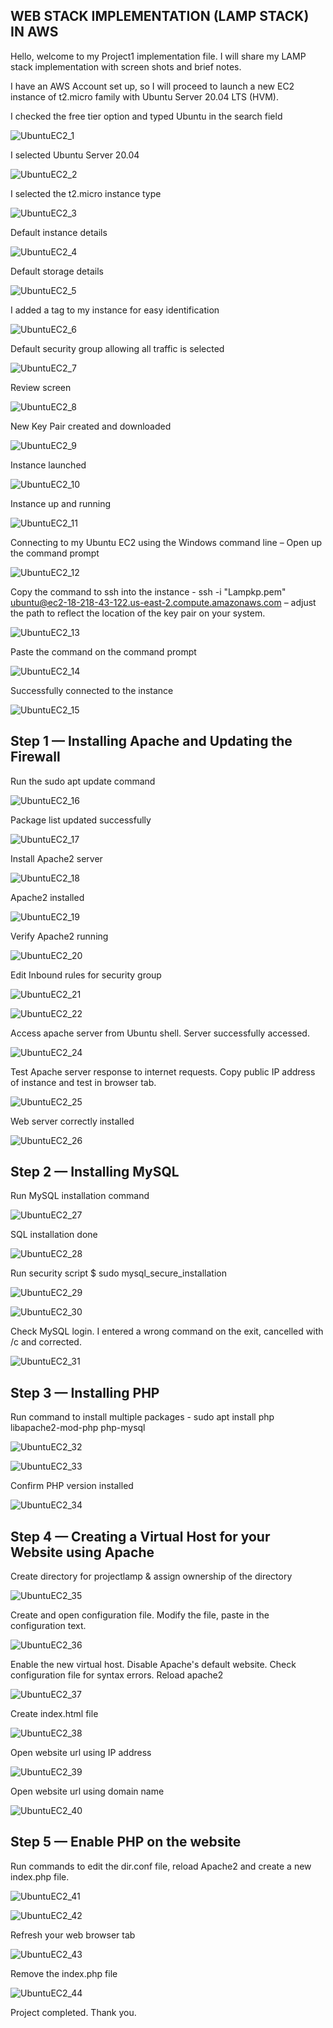 
## WEB STACK IMPLEMENTATION (LAMP STACK) IN AWS
Hello, welcome to my Project1 implementation file. I will share my LAMP stack implementation with screen shots and brief notes.

I have an AWS Account set up, so I will proceed to launch a new EC2 instance of t2.micro family with Ubuntu Server 20.04 LTS (HVM).

I checked the free tier option and typed Ubuntu in the search field

![UbuntuEC2_1](https://user-images.githubusercontent.com/20802925/116267938-bf274980-a774-11eb-88d0-0ed986059684.PNG)

I selected Ubuntu Server 20.04

![UbuntuEC2_2](https://user-images.githubusercontent.com/20802925/116268159-f5fd5f80-a774-11eb-9859-d523ecbc081b.PNG)

I selected the t2.micro instance type

![UbuntuEC2_3](https://user-images.githubusercontent.com/20802925/116268755-83d94a80-a775-11eb-9e58-6b505b97fa35.PNG)

Default instance details

![UbuntuEC2_4](https://user-images.githubusercontent.com/20802925/116269069-cd299a00-a775-11eb-9447-d05c5efae873.PNG)

Default storage details

![UbuntuEC2_5](https://user-images.githubusercontent.com/20802925/116269449-22fe4200-a776-11eb-94b4-3bb399348955.PNG)

I added a tag to my instance for easy identification

![UbuntuEC2_6](https://user-images.githubusercontent.com/20802925/116269816-6e185500-a776-11eb-95e6-708900a2019c.PNG)

Default security group allowing all traffic is selected

![UbuntuEC2_7](https://user-images.githubusercontent.com/20802925/116272092-85584200-a778-11eb-8a9e-680e6b8dc493.PNG)

Review screen

![UbuntuEC2_8](https://user-images.githubusercontent.com/20802925/116272486-d9fbbd00-a778-11eb-933d-568db44a6705.PNG)

New Key Pair created and downloaded

![UbuntuEC2_9](https://user-images.githubusercontent.com/20802925/116292083-379a0480-a78d-11eb-9b31-f428ca5abfe4.PNG)

Instance launched

![UbuntuEC2_10](https://user-images.githubusercontent.com/20802925/116292345-8051bd80-a78d-11eb-9755-3a1bc16a9947.PNG)

Instance up and running

![UbuntuEC2_11](https://user-images.githubusercontent.com/20802925/116292491-ad9e6b80-a78d-11eb-9025-2036618d2028.PNG)

Connecting to my Ubuntu EC2 using  the Windows command line – Open up the command prompt

![UbuntuEC2_12](https://user-images.githubusercontent.com/20802925/116293139-72e90300-a78e-11eb-8764-d0107e7af3f9.PNG)

Copy the command to ssh into the instance - ssh -i "Lampkp.pem" ubuntu@ec2-18-218-43-122.us-east-2.compute.amazonaws.com – adjust the path to reflect the location of the key pair on your system.

![UbuntuEC2_13](https://user-images.githubusercontent.com/20802925/116293358-b5124480-a78e-11eb-872f-8e7df95d3470.PNG)

Paste the command on the command prompt

![UbuntuEC2_14](https://user-images.githubusercontent.com/20802925/116293482-dd9a3e80-a78e-11eb-82c8-c238b9a4c465.PNG)

Successfully connected to the instance

![UbuntuEC2_15](https://user-images.githubusercontent.com/20802925/116293652-07536580-a78f-11eb-9d47-5980249b4ac3.PNG)

## Step 1 — Installing Apache and Updating the Firewall

Run the sudo apt update command

![UbuntuEC2_16](https://user-images.githubusercontent.com/20802925/116294112-7cbf3600-a78f-11eb-80f4-27398839724f.PNG)

Package list updated successfully

![UbuntuEC2_17](https://user-images.githubusercontent.com/20802925/116294201-9ceef500-a78f-11eb-9976-56c6fbcb047d.PNG)

Install Apache2 server

![UbuntuEC2_18](https://user-images.githubusercontent.com/20802925/116294372-cdcf2a00-a78f-11eb-84e5-d50ab7880ea6.PNG)

Apache2 installed

![UbuntuEC2_19](https://user-images.githubusercontent.com/20802925/116294487-ee977f80-a78f-11eb-8f31-27f70da171de.PNG)

Verify Apache2 running

![UbuntuEC2_20](https://user-images.githubusercontent.com/20802925/116294632-1850a680-a790-11eb-8d73-5c9a87c3b18a.PNG)

Edit Inbound rules for security group

![UbuntuEC2_21](https://user-images.githubusercontent.com/20802925/116294857-5a79e800-a790-11eb-8eab-e0019ad648ba.PNG)

![UbuntuEC2_22](https://user-images.githubusercontent.com/20802925/116294875-5f3e9c00-a790-11eb-8cb2-6b01ef0b43cb.PNG)

Access apache server from Ubuntu shell. Server successfully accessed.

![UbuntuEC2_24](https://user-images.githubusercontent.com/20802925/116295030-8ac18680-a790-11eb-8499-692ff43caebd.PNG)

Test Apache server response to internet requests. Copy public IP address of instance and test in browser tab.

![UbuntuEC2_25](https://user-images.githubusercontent.com/20802925/116295380-ee4bb400-a790-11eb-9e28-52f6baa38808.PNG)

Web server correctly installed

![UbuntuEC2_26](https://user-images.githubusercontent.com/20802925/116295531-19360800-a791-11eb-8843-00a3ac23baf1.PNG)

## Step 2 — Installing MySQL
Run MySQL installation command

![UbuntuEC2_27](https://user-images.githubusercontent.com/20802925/116296122-bf820d80-a791-11eb-885e-124c92ee5367.PNG)

SQL installation done

![UbuntuEC2_28](https://user-images.githubusercontent.com/20802925/116296245-e4768080-a791-11eb-99ee-5e84796e3870.PNG)

Run security script $ sudo mysql_secure_installation

![UbuntuEC2_29](https://user-images.githubusercontent.com/20802925/116296505-3a4b2880-a792-11eb-9908-90c465184ca3.PNG)

![UbuntuEC2_30](https://user-images.githubusercontent.com/20802925/116296514-3ddeaf80-a792-11eb-9d67-05792fdc9ef3.PNG)

Check MySQL login. I entered a wrong command on the exit, cancelled with /c and corrected.

![UbuntuEC2_31](https://user-images.githubusercontent.com/20802925/116296782-87c79580-a792-11eb-8dae-11fd19c3a69c.PNG)

## Step 3 — Installing PHP

Run command to install multiple packages - sudo apt install php libapache2-mod-php php-mysql

![UbuntuEC2_32](https://user-images.githubusercontent.com/20802925/116297051-ce1cf480-a792-11eb-9220-974313ad457e.PNG)

![UbuntuEC2_33](https://user-images.githubusercontent.com/20802925/116297190-ec82f000-a792-11eb-9b14-7e9fa0dd214f.PNG)

Confirm PHP version installed

![UbuntuEC2_34](https://user-images.githubusercontent.com/20802925/116297308-0c1a1880-a793-11eb-8e00-391091d32801.PNG)

## Step 4 — Creating a Virtual Host for your Website using Apache

Create directory for projectlamp & assign ownership of the directory

![UbuntuEC2_35](https://user-images.githubusercontent.com/20802925/116297643-62875700-a793-11eb-9f1d-afac4e8a4ba1.PNG)

Create and open configuration file. Modify the file, paste in the configuration text.

![UbuntuEC2_36](https://user-images.githubusercontent.com/20802925/116297826-995d6d00-a793-11eb-94cb-1cb29ee4bc7b.PNG)

Enable the new virtual host. Disable Apache's default website. Check configuration file for syntax errors. Reload apache2

![UbuntuEC2_37](https://user-images.githubusercontent.com/20802925/116298506-6c5d8a00-a794-11eb-8c28-44d553c03647.PNG)

Create index.html file

![UbuntuEC2_38](https://user-images.githubusercontent.com/20802925/116298767-c78f7c80-a794-11eb-9cbf-37d8c93aa3c6.PNG)

Open website url using IP address

![UbuntuEC2_39](https://user-images.githubusercontent.com/20802925/116298910-f4dc2a80-a794-11eb-82fb-ea07aa4aecee.PNG)

Open website url using domain name

![UbuntuEC2_40](https://user-images.githubusercontent.com/20802925/116299031-16d5ad00-a795-11eb-98fe-c9bea131d432.PNG)

## Step 5 — Enable PHP on the website
Run commands to edit the dir.conf file, reload Apache2 and create a new index.php file. 

![UbuntuEC2_41](https://user-images.githubusercontent.com/20802925/116299195-48e70f00-a795-11eb-9774-c4c10c6a8b56.PNG)

![UbuntuEC2_42](https://user-images.githubusercontent.com/20802925/116299638-d75b9080-a795-11eb-9472-fbc16240968e.PNG)

Refresh your web browser tab

![UbuntuEC2_43](https://user-images.githubusercontent.com/20802925/116299769-0540d500-a796-11eb-8204-dd52b9395159.PNG)

Remove the index.php file

![UbuntuEC2_44](https://user-images.githubusercontent.com/20802925/116300065-594bb980-a796-11eb-834e-b1cffcc2870e.PNG)

Project completed. Thank you.




